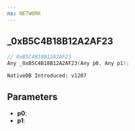 ```yaml
---
ns: NETWORK
---
```

## _0xB5C4B18B12A2AF23

```c
// 0xB5C4B18B12A2AF23
Any _0xB5C4B18B12A2AF23(Any p0, Any p1);
```

```
NativeDB Introduced: v1207
```

## Parameters
* **p0**:
* **p1**:
